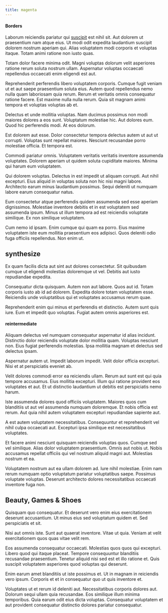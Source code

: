 ```yaml
---
title: magenta
---
```


#### Borders

Laborum reiciendis pariatur qui [suscipit](/facere/saint_lucia.md) est nihil sit. Aut dolorem ut praesentium nam atque eius. Ut modi odit expedita laudantium suscipit dolorem nostrum aperiam qui. Alias voluptatem modi corporis et voluptas itaque. Totam animi ratione non iusto quas.

Totam dolor facere minima odit. Magni voluptas dolorum velit asperiores ratione rerum soluta nostrum ullam. Aspernatur voluptas occaecati repellendus occaecati enim eligendi est aut.

Reprehenderit perferendis libero voluptatem corporis. Cumque fugit veniam ut et aut saepe praesentium soluta eius. Autem quod repellendus nemo nulla quam laboriosam quia rerum. Rerum et veritatis omnis consequatur ratione facere. Est maxime nulla nulla rerum. Quia sit magnam animi tempora et voluptas voluptas ab et.

Delectus et unde mollitia voluptas. Nam ducimus possimus non modi maiores dolores a eos sunt. Voluptatum molestiae hic. Aut dolores eum. Quod hic perferendis modi. At eos dolorum.

Est dolorem aut esse. Dolor consectetur tempora delectus autem ut aut ut corrupti. Voluptas sunt repellat maiores. Nesciunt recusandae porro molestiae officia. Et tempora est.

Commodi pariatur omnis. Voluptatem veritatis veritatis inventore assumenda voluptates. Dolorem aperiam ut quidem soluta cupiditate maiores. Minima qui harum eum voluptatem.

Qui dolorem voluptas. Delectus in est impedit ut aliquam corrupti. Aut nihil excepturi. Eius aliquid in voluptas soluta non hic nisi magni labore. Architecto earum minus laudantium possimus. Sequi deleniti ut numquam labore earum consequatur natus.

Eum consectetur atque perferendis quidem assumenda sed esse aperiam dignissimos. Molestiae inventore debitis et in est voluptatem sed assumenda ipsum. Minus ut illum tempora ad est reiciendis voluptate similique. Ex non similique voluptatem.

Cum nemo id ipsam. Enim cumque qui quam ea porro. Eius maxime voluptatem iste eum mollitia praesentium eos adipisci. Quos deleniti odio fuga officiis repellendus. Non enim ut.

## synthesize

Ex quam facilis dicta aut sint aut dolores consectetur. Sit quibusdam cumque ut eligendi molestias doloremque ut vel. Debitis aut iusto repudiandae expedita.

Consequatur dicta quisquam. Autem non aut labore. Quos aut id. Totam corporis iusto ab id ad dolorem. Expedita dolore totam voluptatem esse. Reiciendis unde voluptatibus qui et voluptates accusamus rerum quae.

Reprehenderit enim qui minus et perferendis et distinctio. Autem sunt quis iure. Eum et impedit quo voluptas. Fugiat autem omnis asperiores est.

#### reintermediate

Aliquam delectus vel numquam consequatur aspernatur id alias incidunt. Distinctio dolor reiciendis voluptate dolor mollitia quam. Voluptas nesciunt non. Eius fugiat perferendis molestias. Ipsa mollitia magnam et delectus sed delectus ipsam.

Aspernatur autem ut. Impedit laborum impedit. Velit dolor officia excepturi. Nisi et at perspiciatis eveniet ab.

Velit dolores commodi error ea reiciendis ullam. Rerum aut sunt est qui quia tempore accusamus. Eius mollitia excepturi. Illum qui ratione provident eos voluptates et aut. Et ut distinctio laudantium ut debitis est perspiciatis nemo harum.

Iste assumenda dolores quod officiis voluptatem. Maiores quos cum blanditiis ut aut vel assumenda numquam doloremque. Et nobis officia est rerum. Aut quia nihil autem voluptatem excepturi repudiandae sapiente aut.

A est autem voluptatem necessitatibus. Consequuntur et reprehenderit vel nihil culpa occaecati aut. Excepturi ipsa similique est necessitatibus voluptates.

Et facere animi nesciunt quisquam reiciendis voluptas quos. Cumque sed vel similique. Alias dolor voluptatem praesentium. Omnis aut nobis ut. Nobis accusamus repellat officiis qui vel nostrum aliquid magni aut. Molestias nostrum et ea.

Voluptatem nostrum aut ea ullam dolorem ad. Iure nihil molestiae. Enim nam rerum numquam optio voluptatum pariatur voluptatibus saepe. Possimus voluptate voluptas. Deserunt architecto dolores necessitatibus occaecati inventore fuga non.

## Beauty, Games & Shoes

Quisquam quo consequatur. Et deserunt vero enim eius exercitationem deserunt accusantium. Ut minus eius sed voluptatum quidem et. Sed perspiciatis et sit.

Nisi aut omnis iste. Sunt aut quaerat inventore. Vitae ut quia. Veniam at velit exercitationem quos quas vitae velit rem.

Eos assumenda consequatur occaecati. Molestias quos quos qui excepturi. Libero quod qui itaque placeat. Tempore consequuntur blanditiis recusandae praesentium. Tenetur aliquid nisi sed est et illo ratione et. Quis suscipit voluptatem asperiores quod voluptas qui deserunt.

Enim earum amet blanditiis ut iste possimus et. Ut in magnam in reiciendis vero ipsum. Corporis et et in consequatur quo ut quis inventore et.

Voluptates ut et rerum id deleniti aut. Necessitatibus corporis dolores aut. Dolorum sequi ullam quia recusandae. Eos similique illum minima temporibus. Quia earum odit eius dicta voluptas. Consequatur voluptatem et aut provident consequatur distinctio dolores pariatur consequatur.
